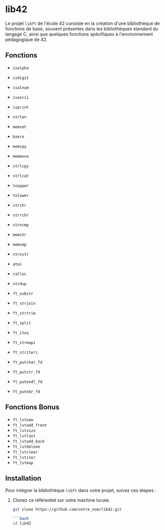 # lib42

Le projet `libft` de l'école 42 consiste en la création d'une bibliothèque de fonctions de base, souvent présentes dans les bibliothèques standard du langage C, ainsi que quelques fonctions spécifiques à l'environnement pédagogique de 42.


## Fonctions

- `isalpha`
- `isdigit`
- `isalnum`
- `isascii`
- `isprint`
- `strlen`
- `memset`
- `bzero`
- `memcpy`
- `memmove`
- `strlcpy`
- `strlcat`
- `toupper`
- `tolower`
- `strchr`
- `strrchr`
- `strncmp`
- `memchr`
- `memcmp`
- `strnstr`
- `atoi`

- `calloc`
- `strdup`

- `ft_substr`
- `ft_strjoin`
- `ft_strtrim`
- `ft_split`
- `ft_itoa`
- `ft_strmapi`
- `ft_striteri`
- `ft_putchar_fd`
- `ft_putstr_fd`
- `ft_putendl_fd`
- `ft_putnbr_fd`

## Fonctions Bonus

- `ft_lstnew`
- `ft_lstadd_front`
- `ft_lstsize`
- `ft_lstlast`
- `ft_lstadd_back`
- `ft_lstdelone`
- `ft_lstclear`
- `ft_lstiter`
- `ft_lstmap`

## Installation

Pour intégrer la bibliothèque `libft` dans votre projet, suivez ces étapes :

1. Clonez ce référentiel sur votre machine locale.
   ```bash
   git clone https://github.com/votre_nom/lib42.git
   
   ```bash
   cd lib42
  	
